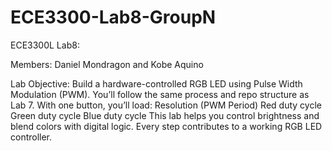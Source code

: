 # ECE3300-Lab8-GroupN
ECE3300L Lab8:

Members: Daniel Mondragon and Kobe Aquino

Lab Objective: 
Build a hardware-controlled RGB LED using Pulse Width Modulation (PWM). You’ll follow the same process
and repo structure as Lab 7.
With one button, you’ll load:
Resolution (PWM Period)
Red duty cycle
Green duty cycle
Blue duty cycle
This lab helps you control brightness and blend colors with digital logic. Every step contributes to a working
RGB LED controller.
